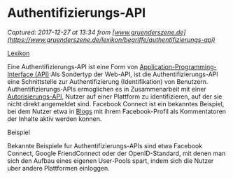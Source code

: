 # Authentifizierungs-API

_Captured: 2017-12-27 at 13:34 from [www.gruenderszene.de](https://www.gruenderszene.de/lexikon/begriffe/authentifizierungs-api)_

[Lexikon](https://www.gruenderszene.de/lexikon)

Eine Authentifizierungs-API ist eine Form von [Application-Programming-Interface (API)](https://www.gruenderszene.de/lexikon/begriffe/application-programming-interface-api):Als Sondertyp der Web-API, ist die Authentifizierungs-API eine Schnittstelle zur Authentifizierung (Identifikation) von Benutzern. Authentifizierungs-APIs ermoglichen es in Zusammenarbeit mit einer [Autorisierungs-API](https://www.gruenderszene.de/lexikon/begriffe/autorisierungs-api), Nutzer auf einer Plattform zu identifizieren, auf der sie nicht direkt angemeldet sind. Facebook Connect ist ein bekanntes Beispiel, bei dem Nutzer etwa in [Blogs](https://www.gruenderszene.de/lexikon/begriffe/blog) mit ihrem Facebook-Profil als Kommentatoren der Inhalte aktiv werden konnen.

Beispiel

Bekannte Beispiele fur Authentifizierungs-APIs sind etwa Facebook Connect, Google FriendConnect oder der OpenID-Standard, mit denen man sich den Aufbau eines eigenen User-Pools spart, indem sich die Nutzer uber andere Plattformen einloggen.
